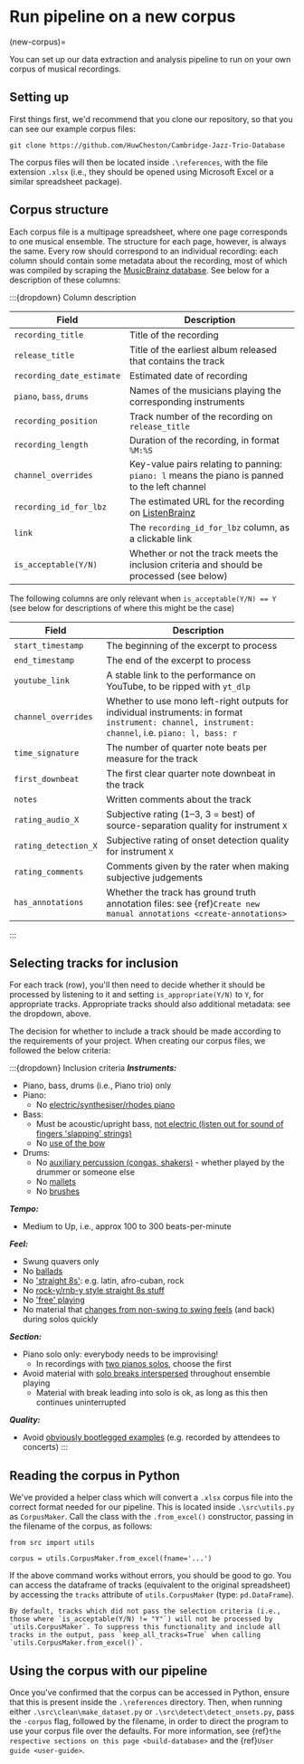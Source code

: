 # Run pipeline on a new corpus
(new-corpus)=

You can set up our data extraction and analysis pipeline to run on your own corpus of musical recordings.

## Setting up

First things first, we'd recommend that you clone our repository, so that you can see our example corpus files:

```
git clone https://github.com/HuwCheston/Cambridge-Jazz-Trio-Database
```

The corpus files will then be located inside `.\references`, with the file extension `.xlsx` (i.e., they should be opened using Microsoft Excel or a similar spreadsheet package).

## Corpus structure

Each corpus file is a multipage spreadsheet, where one page corresponds to one musical ensemble. The structure for each page, however, is always the same. Every row should correspond to an individual recording: each column should contain some metadata about the recording, most of which was compiled by scraping the [MusicBrainz database](https://musicbrainz.org/doc/MusicBrainz_Database). See below for a description of these columns:

:::{dropdown} Column description

| Field                     | Description                                                                                   |
|---------------------------|-----------------------------------------------------------------------------------------------|
| `recording_title`         | Title of the recording                                                                        |
| `release_title`           | Title of the earliest album released that contains the track                                  |
| `recording_date_estimate` | Estimated date of recording                                                                   |
| `piano`, `bass`, `drums`  | Names of the musicians playing the corresponding instruments                                  |
| `recording_position`      | Track number of the recording on `release_title`                                              |
| `recording_length`        | Duration of the recording, in format `%M:%S`                                                  |
| `channel_overrides`       | Key-value pairs relating to panning: `piano: l` means the piano is panned to the left channel |
| `recording_id_for_lbz`    | The estimated URL for the recording on [ListenBrainz](https://listenbrainz.org/)              |
| `link`                    | The `recording_id_for_lbz` column, as a clickable link                                        |
| `is_acceptable(Y/N)`      | Whether or not the track meets the inclusion criteria and should be processed (see below)     |

The following columns are only relevant when `is_acceptable(Y/N) == Y` (see below for descriptions of where this might be the case)

| Field                | Description                                                                                                                                       |
|----------------------|---------------------------------------------------------------------------------------------------------------------------------------------------|
| `start_timestamp`    | The beginning of the excerpt to process                                                                                                           |
| `end_timestamp`      | The end of the excerpt to process                                                                                                                 |
| `youtube_link`       | A stable link to the performance on YouTube, to be ripped with `yt_dlp`                                                                           |
| `channel_overrides`  | Whether to use mono left-right outputs for individual instruments: in format `instrument: channel, instrument: channel`, i.e. `piano: l, bass: r` |
| `time_signature`     | The number of quarter note beats per measure for the track                                                                                        |
| `first_downbeat`     | The first clear quarter note downbeat in the track                                                                                                |
| `notes`              | Written comments about the track                                                                                                                  |
| `rating_audio_X`     | Subjective rating (1–3, 3 = best) of source-separation quality for instrument `X`                                                                 |
| `rating_detection_X` | Subjective rating of onset detection quality for instrument `X`                                                                                   |
| `rating_comments`    | Comments given by the rater when making subjective judgements                                                                                     |
| `has_annotations`    | Whether the track has ground truth annotation files: see {ref}`Create new manual annotations <create-annotations>`                                |
:::

## Selecting tracks for inclusion

For each track (row), you'll then need to decide whether it should be processed by listening to it and setting `is_appropriate(Y/N)` to `Y`, for appropriate tracks. Appropriate tracks should also additional metadata: see the dropdown, above.

The decision for whether to include a track should be made according to the requirements of your project. When creating our corpus files, we followed the below criteria:

:::{dropdown} Inclusion criteria
***Instruments:***
- Piano, bass, drums (i.e., Piano trio) only
- Piano:	
  - No [electric/synthesiser/rhodes piano](https://www.youtube.com/watch?v=d1GQZLEnXFs)
- Bass:	
  - Must be acoustic/upright bass, [not electric (listen out for sound of fingers 'slapping' strings)](https://www.youtube.com/watch?v=N5uuC0x5JPk)
  - No [use of the bow](https://www.youtube.com/watch?v=r9D7zdJFLp0)
- Drums: 
  - No [auxiliary percussion (congas, shakers)](https://www.youtube.com/watch?v=4vFSxGhV29M) - whether played by the drummer or someone else 
  - No [mallets](https://www.youtube.com/watch?v=Xl-nblp_SQs)
  - No [brushes](https://www.youtube.com/watch?v=Lr5RiPvxzBQ)

***Tempo:***
- Medium to Up, i.e., approx 100 to 300 beats-per-minute

***Feel:***	
- Swung quavers only 
- No [ballads](https://www.youtube.com/watch?v=a2LFVWB) 
- No ['straight 8s'](https://www.youtube.com/watch?v=DiQagjy5INI): e.g. latin, afro-cuban, rock 
- No [rock-y/rnb-y style straight 8s stuff](https://www.youtube.com/watch?v=y7dpXzDR4Ug)
- No ['free' playing](https://www.youtube.com/watch?v=v9mV_1WSNTw)
- No material that [changes from non-swing to swing feels](https://www.youtube.com/watch?v=L34b0ut8Loc) (and back) during solos quickly

***Section:***
- Piano solo only: everybody needs to be improvising!
  - In recordings with [two pianos solos](https://www.youtube.com/watch?v=jYQupyUOYpo), choose the first
- Avoid material with [solo breaks interspersed](https://www.youtube.com/watch?v=PrEcT2Q51lw) throughout ensemble playing 
  - Material with break leading into solo is ok, as long as this then continues uninterrupted

***Quality:***
- Avoid [obviously bootlegged examples](https://www.youtube.com/watch?v=PFqhZ63PtVY) (e.g. recorded by attendees to concerts)
:::

## Reading the corpus in Python

We've provided a helper class which will convert a `.xlsx` corpus file into the correct format needed for our pipeline. This is located inside `.\src\utils.py` as `CorpusMaker`. Call the class with the `.from_excel()` constructor, passing in the filename of the corpus, as follows:

```
from src import utils

corpus = utils.CorpusMaker.from_excel(fname='...')
```

If the above command works without errors, you should be good to go. You can access the dataframe of tracks (equivalent to the original spreadsheet) by accessing the `tracks` attribute of `utils.CorpusMaker` (type: `pd.DataFrame`).

```{tip}
By default, tracks which did not pass the selection criteria (i.e., those where `is_acceptable(Y/N) != "Y"`) will not be processed by `utils.CorpusMaker`. To suppress this functionality and include all tracks in the output, pass `keep_all_tracks=True` when calling `utils.CorpusMaker.from_excel()`.
```

## Using the corpus with our pipeline

Once you've confirmed that the corpus can be accessed in Python, ensure that this is present inside the `.\references` directory. Then, when running either `.\src\clean\make_dataset.py` or `.\src\detect\detect_onsets.py`, pass the `-corpus` flag, followed by the filename, in order to direct the program to use your corpus file over the defaults. For more information, see {ref}`the respective sections on this page <build-database>` and the {ref}`User guide <user-guide>`.